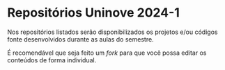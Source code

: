 # Repositórios Uninove 2024-1

Nos repositórios listados serão disponibilizados os projetos e/ou códigos fonte desenvolvidos durante as aulas do semestre.

É recomendável que seja feito um *fork* para que você possa editar os conteúdos de forma individual.
